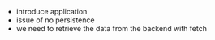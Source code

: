 - introduce application
- issue of no persistence 
- we need to retrieve the data from the backend with fetch